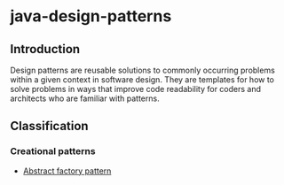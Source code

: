java-design-patterns
====================

Introduction
------------

Design patterns are reusable solutions to commonly occurring problems within a given context 
in software design. They are templates for how to solve problems in ways that improve code 
readability for coders and architects who are familiar with patterns.

Classification
--------------

### Creational patterns

* [Abstract factory pattern](https://github.com/jccarrillo/java-design-patterns/tree/master/creational/abstract_factory)

